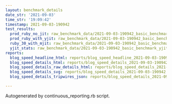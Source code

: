 ```yaml
---
layout: benchmark_details
date_str: '2021-09-03'
time_str: '19:09:42'
timestamp: 2021-09-03-190942
test_results:
  prod_ruby_no_jit: raw_benchmark_data/2021-09-03-190942_basic_benchmark_prod_ruby_no_jit.json
  prod_ruby_with_yjit: raw_benchmark_data/2021-09-03-190942_basic_benchmark_prod_ruby_with_yjit.json
  ruby_30_with_mjit: raw_benchmark_data/2021-09-03-190942_basic_benchmark_ruby_30_with_mjit.json
  yjit_stats: raw_benchmark_data/2021-09-03-190942_basic_benchmark_yjit_stats.json
reports:
  blog_speed_headline_html: reports/blog_speed_headline_2021-09-03-190942.html
  blog_speed_details_html: reports/blog_speed_details_2021-09-03-190942.html
  blog_speed_details_raw_details_html: reports/blog_speed_details_2021-09-03-190942.raw_details.html
  blog_speed_details_svg: reports/blog_speed_details_2021-09-03-190942.svg
  blog_speed_details_tripwires_json: reports/blog_speed_details_2021-09-03-190942.tripwires.json

---
```

Autogenerated by continuous_reporting.rb script.
